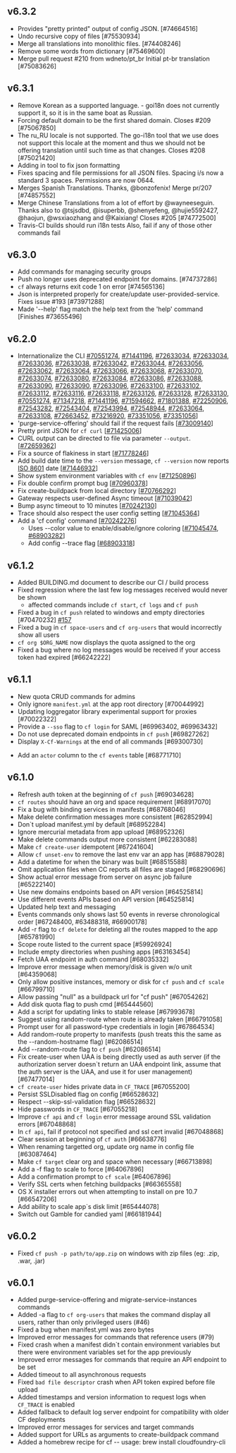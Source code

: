 ## v6.3.2
* Provides "pretty printed" output of config JSON. [#74664516]
* Undo recursive copy of files [#75530934]
* Merge all translations into monolithic files. [#74408246]
* Remove some words from dictionary [#75469600]
* Merge pull request #210 from wdneto/pt_br Initial pt-br translation [#75083626]

## v6.3.1
* Remove Korean as a supported language. - goi18n does not currently support it, so it is in the same boat as Russian.
* Forcing default domain to be the first shared domain. Closes #209 [#75067850]
* The ru_RU locale is not supported. The go-i18n tool that we use does not support this locale at the moment and thus we should not be offering translation until such time as that changes. Closes #208 [#75021420]
* Adding in tool to fix json formatting
* Fixes spacing and file permissions for all JSON files. Spacing i/s now a standard 3 spaces. Permissions are now 0644.
* Merges Spanish Translations. Thanks, @bonzofenix! Merge pr/207 [#74857552]
* Merge Chinese Translations from a lot of effort by @wayneeseguin. Thanks also to @tsjsdbd, @isuperbb, @shenyefeng, @hujie5592427, @haojun, @wsxiaozhang and @Kaixiang! Closes #205 [#74772500]
* Travis-CI builds should run i18n tests Also, fail if any of those other commands fail

## v6.3.0
* Add commands for managing security groups
* Push no longer uses deprecated endpoint for domains. [#74737286]
* `cf` always returns exit code 1 on error [#74565136]
* Json is interpreted properly for create/update user-provided-service. Fixes issue #193 [#73971288]
* Made '--help' flag match the help text from the 'help' command [Finishes #73655496]

## v6.2.0
* Internationalize the CLI [#70551274](https://www.pivotaltracker.com/story/show/70551274), [#71441196](https://www.pivotaltracker.com/story/show/71441196), [#72633034](https://www.pivotaltracker.com/story/show/72633034), [#72633034](https://www.pivotaltracker.com/story/show/72633034), [#72633036](https://www.pivotaltracker.com/story/show/72633036), [#72633038](https://www.pivotaltracker.com/story/show/72633038), [#72633042](https://www.pivotaltracker.com/story/show/72633042), [#72633044](https://www.pivotaltracker.com/story/show/72633044), [#72633056](https://www.pivotaltracker.com/story/show/72633056), [#72633062](https://www.pivotaltracker.com/story/show/72633062), [#72633064](https://www.pivotaltracker.com/story/show/72633064), [#72633066](https://www.pivotaltracker.com/story/show/72633066), [#72633068](https://www.pivotaltracker.com/story/show/72633068), [#72633070](https://www.pivotaltracker.com/story/show/72633070), [#72633074](https://www.pivotaltracker.com/story/show/72633074), [#72633080](https://www.pivotaltracker.com/story/show/72633080), [#72633084](https://www.pivotaltracker.com/story/show/72633084), [#72633086](https://www.pivotaltracker.com/story/show/72633086), [#72633088](https://www.pivotaltracker.com/story/show/72633088), [#72633090](https://www.pivotaltracker.com/story/show/72633090), [#72633090](https://www.pivotaltracker.com/story/show/72633090), [#72633096](https://www.pivotaltracker.com/story/show/72633096), [#72633100](https://www.pivotaltracker.com/story/show/72633100), [#72633102](https://www.pivotaltracker.com/story/show/72633102), [#72633112](https://www.pivotaltracker.com/story/show/72633112), [#72633116](https://www.pivotaltracker.com/story/show/72633116), [#72633118](https://www.pivotaltracker.com/story/show/72633118), [#72633126](https://www.pivotaltracker.com/story/show/72633126), [#72633128](https://www.pivotaltracker.com/story/show/72633128), [#72633130](https://www.pivotaltracker.com/story/show/72633130), [#70551274](https://www.pivotaltracker.com/story/show/70551274), [#71347218](https://www.pivotaltracker.com/story/show/71347218), [#71441196](https://www.pivotaltracker.com/story/show/71441196), [#71594662](https://www.pivotaltracker.com/story/show/71594662), [#71801388](https://www.pivotaltracker.com/story/show/71801388), [#72250906](https://www.pivotaltracker.com/story/show/72250906), [#72543282](https://www.pivotaltracker.com/story/show/72543282), [#72543404](https://www.pivotaltracker.com/story/show/72543404), [#72543994](https://www.pivotaltracker.com/story/show/72543994), [#72548944](https://www.pivotaltracker.com/story/show/72548944), [#72633064](https://www.pivotaltracker.com/story/show/72633064), [#72633108](https://www.pivotaltracker.com/story/show/72633108), [#72663452](https://www.pivotaltracker.com/story/show/72663452), [#73216920](https://www.pivotaltracker.com/story/show/73216920), [#73351056](https://www.pivotaltracker.com/story/show/73351056), [#73351056](https://www.pivotaltracker.com/story/show/73351056)]
* 'purge-service-offering' should fail if the request fails [[#73009140](https://www.pivotaltracker.com/story/show/73009140)]
* Pretty print JSON for `cf curl` [[#71425006](https://www.pivotaltracker.com/story/show/71425006)]
* CURL output can be directed to file via parameter `--output`.  [[#72659362](https://www.pivotaltracker.com/story/show/72659362)]
* Fix a source of flakiness in start [[#71778246](https://www.pivotaltracker.com/story/show/71778246)]
* Add build date time to the `--version` message, `cf --version` now reports [ISO 8601](http://en.wikipedia.org/wiki/ISO_8601) date [[#71446932](https://www.pivotaltracker.com/story/show/71446932)]
* Show system environment variables with `cf env` [[#71250896](https://www.pivotaltracker.com/story/show/71250896)]
* Fix double confirm prompt bug [[#70960378](https://www.pivotaltracker.com/story/show/70960378)]
* Fix create-buildpack from local directory [[#70766292](https://www.pivotaltracker.com/story/show/70766292)]
* Gateway respects user-defined Async timeout [[#71039042](https://www.pivotaltracker.com/story/show/71039042)]
* Bump async timeout to 10 minutes [[#70242130](https://www.pivotaltracker.com/story/show/70242130)]
* Trace should also respect the user config setting [[#71045364](https://www.pivotaltracker.com/story/show/71045364)]
* Add a 'cf config' command [[#70242276](https://www.pivotaltracker.com/story/show/70242276)]
  - Uses --color value to enable/disable/ignore coloring [[#71045474](https://www.pivotaltracker.com/story/show/71045474), [#68903282](https://www.pivotaltracker.com/story/show/68903282)]
  - Add config --trace flag [[#68903318](https://www.pivotaltracker.com/story/show/68903318)]

## v6.1.2
* Added BUILDING.md document to describe our CI / build process
* Fixed regression where the last few log messages received would never be shown
  - affected commands include `cf start`, `cf logs` and `cf push`
* Fixed a bug in `cf push` related to windows and empty directories [#70470232] [#157](https://github.com/cloudfoundry/cli/issues/157)
* Fixed a bug in `cf space-users` and `cf org-users` that would incorrectly show all users
* `cf org $ORG_NAME` now displays the quota assigned to the org
* Fixed a bug where no log messages would be received if your access token had expired [#66242222]

## v6.1.1
- New quota CRUD commands for admins
- Only ignore `manifest.yml` at the app root directory [#70044992]
- Updating loggregator library experimental support for proxies [#70022322]
- Provide a `--sso` flag to `cf login` for SAML [#69963402, #69963432]
- Do not use deprecated domain endpoints in `cf push` [#69827262]
- Display `X-Cf-Warnings` at the end of all commands [#69300730]
* Add an `actor` column to the `cf events` table [#68771710]

## v6.1.0
* Refresh auth token at the beginning of `cf push` [#69034628]
* `cf routes` should have an org and space requirement [#68917070]
* Fix a bug with binding services in manifests [#68768046]
* Make delete confirmation messages more consistent [#62852994]
* Don`t upload manifest.yml by default [#68952284]
* Ignore mercurial metadata from app upload [#68952326]
* Make delete commands output more consistent [#62283088]
* Make `cf create-user` idempotent [#67241604]
* Allow `cf unset-env` to remove the last env var an app has [#68879028]
* Add a datetime for when the binary was built [#68515588]
* Omit application files when CC reports all files are staged [#68290696]
* Show actual error message from server on async job failure [#65222140]
* Use new domains endpoints based on API version [#64525814]
* Use different events APIs based on API version [#64525814]
* Updated help text and messaging
* Events commands only shows last 50 events in reverse chronological order [#67248400, #63488318, #66900178]
* Add -r flag to `cf delete` for deleting all the routes mapped to the app [#65781990]
* Scope route listed to the current space [#59926924]
* Include empty directories when pushing apps [#63163454]
* Fetch UAA endpoint in auth command [#68035332]
* Improve error message when memory/disk is given w/o unit [#64359068]
* Only allow positive instances, memory or disk for `cf push` and `cf scale` [#66799710]
* Allow passing "null" as a buildpack url for "cf push" [#67054262]
* Add disk quota flag to push cmd [#65444560]
* Add a script for updating links to stable release [#67993678]
* Suggest using random-route when route is already taken [#66791058]
* Prompt user for all password-type credentials in login [#67864534]
* Add random-route property to manifests (push treats this the same as the --random-hostname flag) [#62086514]
* Add --random-route flag to `cf push` [#62086514]
* Fix create-user when UAA is being directly used as auth server (if the authorization server doesn`t return an UAA endpoint link, assume that the auth server is the UAA, and use it for user management) [#67477014]
* `cf create-user` hides private data in `CF_TRACE` [#67055200]
* Persist SSLDisabled flag on config [#66528632]
* Respect --skip-ssl-validation flag [#66528632]
* Hide passwords in `CF_TRACE` [#67055218]
* Improve `cf api` and `cf login` error message around SSL validation errors [#67048868]
* In `cf api`, fail if protocol not specified and ssl cert invalid [#67048868]
* Clear session at beginning of `cf auth` [#66638776]
* When renaming targetted org, update org name in config file [#63087464]
* Make `cf target` clear org and space when necessary [#66713898]
* Add a -f flag to scale to force [#64067896]
* Add a confirmation prompt to `cf scale` [#64067896]
* Verify SSL certs when fetching buildpacks [#66365558]
* OS X installer errors out when attempting to install on pre 10.7 [#66547206]
* Add ability to scale app`s disk limit [#65444078]
* Switch out Gamble for candied yaml [#66181944]

## v6.0.2
* Fixed `cf push -p path/to/app.zip` on windows with zip files (eg: .zip, .war, .jar)

## v6.0.1
* Added purge-service-offering and migrate-service-instances commands
* Added -a flag to `cf org-users` that makes the command display all users, rather than only privileged users (#46)
* Fixed a bug when manifest.yml was zero bytes
* Improved error messages for commands that reference users (#79)
* Fixed crash when a manifest didn`t contain environment variables but there were environment variables set for the app previously
* Improved error messages for commands that require an API endpoint to be set
* Added timeout to all asynchronous requests
* Fixed `bad file descriptor` crash when API token expired before file upload
* Added timestamps and version information to request logs when `CF_TRACE` is enabled
* Added fallback to default log server endpoint for compatibility with older CF deployments
* Improved error messages for services and target commands
* Added support for URLs as arguments to create-buildpack command
* Added a homebrew recipe for cf -- usage: brew install cloudfoundry-cli
